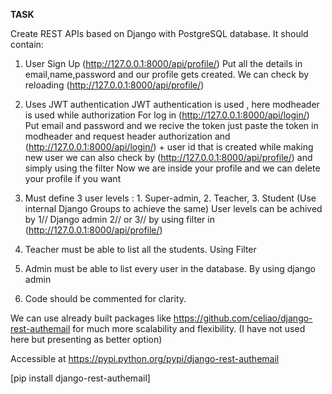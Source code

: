 **TASK**

Create REST APIs based on Django with PostgreSQL database. It
should contain:

1. User Sign Up (http://127.0.0.1:8000/api/profile/)
Put all the details in email,name,password and our profile gets created. We can check by reloading
(http://127.0.0.1:8000/api/profile/)

2. Uses JWT authentication
JWT authentication is used , here modheader is used while authorization
For log in (http://127.0.0.1:8000/api/login/)
Put email and password and we recive the token just paste the token in modheader and request header authorization and
(http://127.0.0.1:8000/api/login/) + user id that is created while making new user we can also check by  (http://127.0.0.1:8000/api/profile/) and simply using the filter
Now we are inside your profile and we can delete your profile if you want

3. Must define 3 user levels : 1. Super-admin, 2. Teacher, 3. Student (Use internal Django Groups to achieve the same)
User levels can be achived by 1// Django admin 2// or 3// by using filter in (http://127.0.0.1:8000/api/profile/)

4. Teacher must be able to list all the students.
Using Filter

5. Admin must be able to list every user in the database.
By using django admin

6. Code should be commented for clarity.

We can use already built packages like https://github.com/celiao/django-rest-authemail for much more scalability and flexibility. (I have not used here but presenting as better option)

Accessible at https://pypi.python.org/pypi/django-rest-authemail 

[pip install django-rest-authemail]
